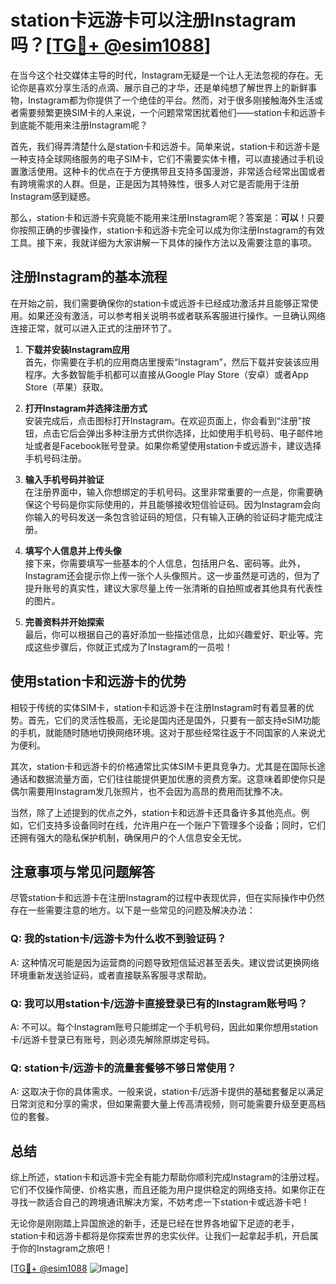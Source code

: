 # station卡远游卡可以注册Instagram吗？[[TG💪+ @esim1088](https://t.me/s/esim1088)]

在当今这个社交媒体主导的时代，Instagram无疑是一个让人无法忽视的存在。无论你是喜欢分享生活的点滴、展示自己的才华，还是单纯想了解世界上的新鲜事物，Instagram都为你提供了一个绝佳的平台。然而，对于很多刚接触海外生活或者需要频繁更换SIM卡的人来说，一个问题常常困扰着他们——station卡和远游卡到底能不能用来注册Instagram呢？

首先，我们得弄清楚什么是station卡和远游卡。简单来说，station卡和远游卡是一种支持全球网络服务的电子SIM卡，它们不需要实体卡槽，可以直接通过手机设置激活使用。这种卡的优点在于方便携带且支持多国漫游，非常适合经常出国或者有跨境需求的人群。但是，正是因为其特殊性，很多人对它是否能用于注册Instagram感到疑惑。

那么，station卡和远游卡究竟能不能用来注册Instagram呢？答案是：**可以**！只要你按照正确的步骤操作，station卡和远游卡完全可以成为你注册Instagram的有效工具。接下来，我就详细为大家讲解一下具体的操作方法以及需要注意的事项。

## 注册Instagram的基本流程

在开始之前，我们需要确保你的station卡或远游卡已经成功激活并且能够正常使用。如果还没有激活，可以参考相关说明书或者联系客服进行操作。一旦确认网络连接正常，就可以进入正式的注册环节了。

1. **下载并安装Instagram应用**  
   首先，你需要在手机的应用商店里搜索“Instagram”，然后下载并安装该应用程序。大多数智能手机都可以直接从Google Play Store（安卓）或者App Store（苹果）获取。

2. **打开Instagram并选择注册方式**  
   安装完成后，点击图标打开Instagram。在欢迎页面上，你会看到“注册”按钮，点击它后会弹出多种注册方式供你选择，比如使用手机号码、电子邮件地址或者是Facebook账号登录。如果你希望使用station卡或远游卡，建议选择手机号码注册。

3. **输入手机号码并验证**  
   在注册界面中，输入你想绑定的手机号码。这里非常重要的一点是，你需要确保这个号码是你实际使用的，并且能够接收短信验证码。因为Instagram会向你输入的号码发送一条包含验证码的短信，只有输入正确的验证码才能完成注册。

4. **填写个人信息并上传头像**  
   接下来，你需要填写一些基本的个人信息，包括用户名、密码等。此外，Instagram还会提示你上传一张个人头像照片。这一步虽然是可选的，但为了提升账号的真实性，建议大家尽量上传一张清晰的自拍照或者其他具有代表性的图片。

5. **完善资料并开始探索**  
   最后，你可以根据自己的喜好添加一些描述信息，比如兴趣爱好、职业等。完成这些步骤后，你就正式成为了Instagram的一员啦！

## 使用station卡和远游卡的优势

相较于传统的实体SIM卡，station卡和远游卡在注册Instagram时有着显著的优势。首先，它们的灵活性极高，无论是国内还是国外，只要有一部支持eSIM功能的手机，就能随时随地切换网络环境。这对于那些经常往返于不同国家的人来说尤为便利。

其次，station卡和远游卡的价格通常比实体SIM卡更具竞争力。尤其是在国际长途通话和数据流量方面，它们往往能提供更加优惠的资费方案。这意味着即使你只是偶尔需要用Instagram发几张照片，也不会因为高昂的费用而犹豫不决。

当然，除了上述提到的优点之外，station卡和远游卡还具备许多其他亮点。例如，它们支持多设备同时在线，允许用户在一个账户下管理多个设备；同时，它们还拥有强大的隐私保护机制，确保用户的个人信息安全无忧。

## 注意事项与常见问题解答

尽管station卡和远游卡在注册Instagram的过程中表现优异，但在实际操作中仍然存在一些需要注意的地方。以下是一些常见的问题及解决办法：

### Q: 我的station卡/远游卡为什么收不到验证码？
A: 这种情况可能是因为运营商的问题导致短信延迟甚至丢失。建议尝试更换网络环境重新发送验证码，或者直接联系客服寻求帮助。

### Q: 我可以用station卡/远游卡直接登录已有的Instagram账号吗？
A: 不可以。每个Instagram账号只能绑定一个手机号码，因此如果你想用station卡/远游卡登录已有账号，则必须先解除原绑定号码。

### Q: station卡/远游卡的流量套餐够不够日常使用？
A: 这取决于你的具体需求。一般来说，station卡/远游卡提供的基础套餐足以满足日常浏览和分享的需求，但如果需要大量上传高清视频，则可能需要升级至更高档位的套餐。

## 总结

综上所述，station卡和远游卡完全有能力帮助你顺利完成Instagram的注册过程。它们不仅操作简便、价格实惠，而且还能为用户提供稳定的网络支持。如果你正在寻找一款适合自己的跨境通讯解决方案，不妨考虑一下station卡或远游卡吧！

无论你是刚刚踏上异国旅途的新手，还是已经在世界各地留下足迹的老手，station卡和远游卡都将是你探索世界的忠实伙伴。让我们一起拿起手机，开启属于你的Instagram之旅吧！

[[TG💪+ @esim1088](https://t.me/s/esim1088) ![Image](https://i.postimg.cc/4NQfJmqS/Snipaste-2025-05-13-00-14-12.png)]